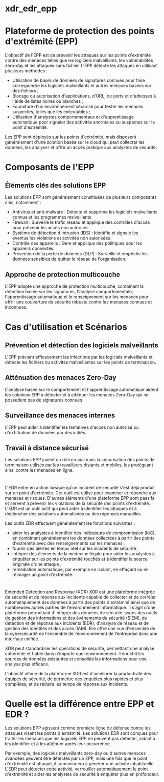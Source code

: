 # xdr_edr_epp

# Plateforme de protection des points d'extrémité (EPP)

L'objectif de l'EPP est de prévenir les attaques sur les points d'extrémité contre des menaces telles que les logiciels malveillants, les vulnérabilités zero-day et les attaques sans fichier. L'EPP détecte les attaques en utilisant plusieurs méthodes :

- Utilisation de bases de données de signatures connues pour faire correspondre les logiciels malveillants et autres menaces basées sur des fichiers ;
- Blocage ou autorisation d'applications, d'URL, de ports et d'adresses à l'aide de listes noires ou blanches ;
- Fourniture d'un environnement sécurisé pour tester les menaces suspectes, telles que les exécutables ;
- Utilisation d'analystes comportementaux et d'apprentissage automatique pour signaler des activités anormales ou suspectes sur le point d'extrémité.

Les EPP sont déployés sur les points d'extrémité, mais disposent généralement d'une solution basée sur le cloud qui peut collecter les données, les analyser et offrir un accès pratique aux analystes de sécurité.

# Composants de l'EPP
## Éléments clés des solutions EPP
Les solutions EPP sont généralement constituées de plusieurs composants clés, notamment :

- Antivirus et anti-malware : Détecte et supprime les logiciels malveillants connus et les programmes malveillants.
- Firewall : Surveille le trafic réseau et applique des contrôles d'accès pour prévenir les accès non autorisés.
- Système de détection d'intrusion (IDS) : Identifie et signale les éventuelles violations et activités non autorisées.
- Contrôle des appareils : Gère et applique des politiques pour les appareils connectés.
- Prévention de la perte de données (DLP) : Surveille et empêche les données sensibles de quitter le réseau de l'organisation.
## Approche de protection multicouche
L'EPP adopte une approche de protection multicouche, combinant la détection basée sur les signatures, l'analyse comportementale, l'apprentissage automatique et le renseignement sur les menaces pour offrir une couverture de sécurité robuste contre les menaces connues et inconnues.


# Cas d'utilisation et Scénarios
## Prévention et détection des logiciels malveillants
L'EPP prévient efficacement les infections par les logiciels malveillants et détecte les fichiers ou activités malveillantes sur les points de terminaison.

## Atténuation des menaces Zero-Day
L'analyse basée sur le comportement et l'apprentissage automatique aident les solutions EPP à détecter et à atténuer les menaces Zero-Day qui ne possèdent pas de signatures connues.

## Surveillance des menaces internes
L'EPP peut aider à identifier les tentatives d'accès non autorisé ou d'exfiltration de données par des initiés.

## Travail à distance sécurisé
Les solutions EPP jouent un rôle crucial dans la sécurisation des points de terminaison utilisés par les travailleurs distants et mobiles, les protégeant ainsi contre les menaces en ligne.

#

L'EDR entre en action lorsque qu'un incident de sécurité s'est déjà produit sur un point d'extrémité. Cet outil est utilisé pour examiner et répondre aux menaces et risques. D'autres éléments d'une plateforme EPP sont passifs et servent à prévenir les violations de la sécurité des points d'extrémité. L'EDR est un outil actif qui peut aider à identifier les attaques et à déclencher des solutions automatisées ou des réponses manuelles.

Les outils EDR effectuent généralement les fonctions suivantes :

- aider les analystes à identifier des indicateurs de compromission (IoC), en combinant généralement les données collectées à partir des points d'extrémité avec des renseignements sur les menaces ;
- fournir des alertes en temps réel sur les incidents de sécurité ;
- intégrer des éléments de la médecine légale pour aider les analystes à enquêter sur les points d'extrémité touchés et à identifier la source originale d'une attaque ;
- remédiation automatique, par exemple en isolant, en effaçant ou en réimager un point d'extrémité.

# 

Extended Detection and Response (XDR)
XDR est une plateforme intégrée de sécurité et de réponse aux incidents capable de collecter et de corréler automatiquement des données à partir des points d'extrémité ainsi que de nombreuses autres parties de l'environnement informatique. Il s'agit d'une plateforme permettant d'intégrer des données de sécurité issues des outils de gestion des informations et des événements de sécurité (SIEM), de détection et de réponse aux incidents (EDR), d'analyse de réseau et de gestion des identités et des accès (IAM). Elle offre une vue d'ensemble de la cybersécurité de l'ensemble de l'environnement de l'entreprise dans une interface unifiée.

XDR peut standardiser les opérations de sécurité, permettant une analyse cohérente et fiable dans n'importe quel environnement. Il enrichit les sources de données existantes et consolide les informations pour une analyse plus efficace.

L'objectif ultime de la plateforme XDR est d'améliorer la productivité des équipes de sécurité, de permettre des enquêtes plus rapides et plus complètes, et de réduire les temps de réponse aux incidents.

# Quelle est la différence entre EPP et EDR ?
Les solutions EPP agissent comme première ligne de défense contre les attaques visant les points d'extrémité. Les solutions EDR sont conçues pour traiter les menaces que les logiciels EPP ne peuvent pas détecter, aidant à les identifier et à les atténuer après leur occurrence.

Par exemple, des logiciels malveillants zero-day ou d'autres menaces avancées peuvent être détectés par un EPP, mais une fois que le point d'extrémité est attaqué, il commencera à générer une activité inhabituelle. L'EDR peut détecter cette activité, verrouiller automatiquement le point d'extrémité et aider les analystes de sécurité à enquêter plus en profondeur.
